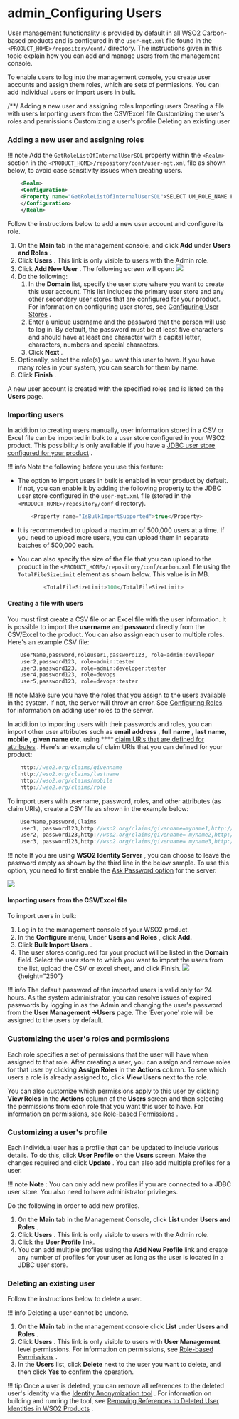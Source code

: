 # admin\_Configuring Users

User management functionality is provided by default in all WSO2 Carbon-based products and is configured in the `user-mgt.xml` file found in the `<PRODUCT_HOME>/repository/conf/` directory. The instructions given in this topic explain how you can add and manage users from the management console.

To enable users to log into the management console, you create user accounts and assign them roles, which are sets of permissions. You can add individual users or import users in bulk.

/\*\*/ Adding a new user and assigning roles Importing users Creating a file with users Importing users from the CSV/Excel file Customizing the user's roles and permissions Customizing a user's profile Deleting an existing user

### Adding a new user and assigning roles

!!! note
Add the `GetRoleListOfInternalUserSQL` property within the `<Realm>` section in the `<PRODUCT_HOME>/repository/conf/user-mgt.xml` file as shown below, to avoid case sensitivity issues when creating users.

``` xml
    <Realm>
    <Configuration>
    <Property name="GetRoleListOfInternalUserSQL">SELECT UM_ROLE_NAME FROM UM_HYBRID_USER_ROLE, UM_HYBRID_ROLE WHERE UPPER(UM_USER_NAME)=UPPER ( ? ) AND UM_HYBRID_USER_ROLE.UM_ROLE_ID=UM_HYBRID_ROLE.UM_ID AND UM_HYBRID_USER_ROLE.UM_TENANT_ID=? AND UM_HYBRID_ROLE.UM_TENANT_ID=? AND UM_HYBRID_USER_ROLE.UM_DOMAIN_ID=(SELECT UM_DOMAIN_ID FROM UM_DOMAIN WHERE UM_TENANT_ID=? AND UM_DOMAIN_NAME=?)</Property>
    </Configuration>
    </Realm>
```


Follow the instructions below to add a new user account and configure its role.

1.  On the **Main** tab in the management console, and click **Add** under **Users and Roles** .
2.  Click **Users** . This link is only visible to users with the Admin role.
3.  Click **Add New User** . The following screen will open:
    ![](/assets/attachments/126562789/126562790.png)
4.  Do the following:
    1.  In the **Domain** list, specify the user store where you want to create this user account. This list includes the primary user store and any other secondary user stores that are configured for your product. For information on configuring user stores, see [Configuring User Stores](https://docs.wso2.com/display/ADMIN44x/Configuring+User+Stores) .
    2.  Enter a unique username and the password that the person will use to log in. By default, the password must be at least five characters and should have at least one character with a capital letter, characters, numbers and special characters.
    3.  Click **Next** .
5.  Optionally, select the role(s) you want this user to have. If you have many roles in your system, you can search for them by name.
6.  Click **Finish** .

A new user account is created with the specified roles and is listed on the **Users** page.

### Importing users

In addition to creating users manually, user information stored in a CSV or Excel file can be imported in bulk to a user store configured in your WSO2 product. This possibility is only available if you have a [JDBC user store configured for your product](https://docs.wso2.com/display/ADMIN44x/Configuring+a+JDBC+User+Store) .

!!! info
Note the following before you use this feature:

-   The option to import users in bulk is enabled in your product by default. If not, you can enable it by adding the following property to the JDBC user store configured in the `user-mgt.xml` file (stored in the `<PRODUCT_HOME>/repository/conf` directory).

    ``` java
        <Property name="IsBulkImportSupported">true</Property>
    ```

-   It is recommended to upload a maximum of 500,000 users at a time. If you need to upload more users, you can upload them in separate batches of 500,000 each.
-   You can also specify the size of the file that you can upload to the product in the `<PRODUCT_HOME>/repository/conf/carbon.xml` file using the `TotalFileSizeLimit` element as shown below. This value is in MB.

    ``` java
            <TotalFileSizeLimit>100</TotalFileSizeLimit>
    ```


#### Creating a file with users

You must first create a CSV file or an Excel file with the user information. It is possible to import the **username** and **password** directly from the CSV/Excel to the product. You can also assign each user to multiple roles. Here's an example CSV file:

``` java
    UserName,password,roleuser1,password123, role=admin:developer
    user2,password123, role=admin:tester
    user3,password123, role=admin:developer:tester
    user4,password123, role=devops
    user5,password123, role=devops:tester
```

!!! note
Make sure you have the roles that you assign to the users available in the system. If not, the server will throw an error. See [Configuring Roles](https://docs.wso2.com/display/ADMIN44x/Configuring+Roles) for information on adding user roles to the server.


In addition to importing users with their passwords and roles, you can import other user attributes such as **email address** , **full name** , **last name, mobile** , **given name etc.** using **** [claim URls that are defined for attributes](https://docs.wso2.com/display/ADMIN44x/Managing+User+Attributes) . Here's an example of claim URls that you can defined for your product:

``` java
    http://wso2.org/claims/givenname
    http://wso2.org/claims/lastname
    http://wso2.org/claims/mobile
    http://wso2.org/claims/role
```

To import users with username, password, roles, and other attributes (as claim URls), create a CSV file as shown in the example below:

``` java
    UserName,password,Claims
    user1, password123,http://wso2.org/claims/givenname=myname1,http://wso2.org/claims/lastname=mylastname1,http://wso2.org/claims/mobile=077777777,http://wso2.org/claims/role=admin:developer
    user2, password123,http://wso2.org/claims/givenname= myname2,http://wso2.org/claims/lastname=mylastname2,http://wso2.org/claims/mobile=077777777,http://wso2.org/claims/role=admin:devops
    user3, password123,http://wso2.org/claims/givenname= myname3,http://wso2.org/claims/lastname=mylastname3,http://wso2.org/claims/mobile=077777777,http://wso2.org/claims/role=developer:devops
```

!!! note
If you are using **WSO2 Identity Server** , you can choose to leave the password empty as shown by the third line in the below sample. To use this option, you need to first enable the [Ask Password option](https://docs.wso2.com/display/IS530/Creating+Users+Using+the+Ask+Password+Option) for the server.

![](/assets/attachments/126562789/126562794.png)

#### Importing users from the CSV/Excel file

To import users in bulk:

1.  Log in to the management console of your WSO2 product.
2.  In the **Configure** menu, Under **Users and Roles** , click **Add.**
3.  Click **Bulk Import Users** .
4.  The user stores configured for your product will be listed in the **Domain** field. Select the user store to which you want to import the users from the list, upload the CSV or excel sheet, and click Finish. ![](/assets/attachments/126562789/126562800.png){height="250"}

!!! info
The default password of the imported users is valid only for 24 hours. As the system administrator, you can resolve issues of expired passwords by logging in as the Admin and changing the user's password from the **User Management -&gt;Users** page. The 'Everyone' role will be assigned to the users by default.


### Customizing the user's roles and permissions

Each role specifies a set of permissions that the user will have when assigned to that role. After creating a user, you can assign and remove roles for that user by clicking **Assign Roles** in the **Actions** column. To see which users a role is already assigned to, click **View Users** next to the role.

You can also customize which permissions apply to this user by clicking **View Roles** in the **Actions** column of the **Users** screen and then selecting the permissions from each role that you want this user to have. For information on permissions, see [Role-based Permissions](https://docs.wso2.com/display/Carbon443/Role-based+Permissions) .

### Customizing a user's profile

Each individual user has a profile that can be updated to include various details. To do this, click **User Profile** on the **Users** screen. Make the changes required and click **Update** . You can also add multiple profiles for a user.

!!! note
**Note** : You can only add new profiles if you are connected to a JDBC user store. You also need to have administrator privileges.


Do the following in order to add new profiles.

1.  On the **Main** tab in the Management Console, click **List** under **Users and Roles** .
2.  Click **Users** . This link is only visible to users with the Admin role.
3.  Click the **User Profile** link.
4.  You can add multiple profiles using the **Add New Profile** link and create any number of profiles for your user as long as the user is located in a JDBC user store.

### Deleting an existing user

Follow the instructions below to delete a user.

!!! info
Deleting a user cannot be undone.


1.  On the **Main** tab in the management console click **List** under **Users and Roles** .
2.  Click **Users** . This link is only visible to users with **User Management** level permissions. For information on permissions, see [Role-based Permissions](https://docs.wso2.com/display/Carbon443/Role-based+Permissions) .
3.  In the **Users** list, click **Delete** next to the user you want to delete, and then click **Yes** to confirm the operation.

!!! tip
Once a user is deleted, you can remove all references to the deleted user's identity via the [Identity Anonymization tool](https://github.com/wso2/identity-anonymization-tool) . For information on building and running the tool, see [Removing References to Deleted User Identities in WSO2 Products](https://docs.wso2.com/display/ADMIN44x/Removing+References+to+Deleted+User+Identities+in+WSO2+Products) .



